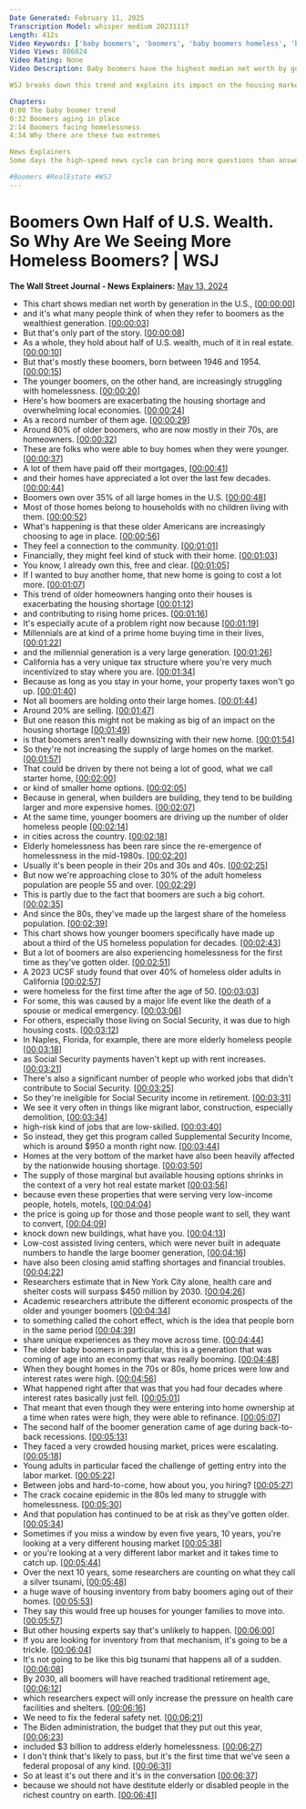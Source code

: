 ```yaml
---
Date Generated: February 11, 2025
Transcription Model: whisper medium 20231117
Length: 412s
Video Keywords: ['baby boomers', 'boomers', 'baby boomers homeless', 'boomers homeless', 'homelessness', 'retirement', 'inflation', 'economy', 'us economy', 'net worth', 'income', 'wealthiest generation', 'younger boomers', 'older boomers', 'housing shortage', 'housing market', 'us wealth', 'homeowners', 'mortgage rates', 'rising home prices', 'is it a good time to buy a house', 'redfin', 'property taxes', 'california taxes', 'downsizing', 'homeless people', 'social security', 'migrant labor', 'job market', 'supplemental security income', 'new york', 'usnews']
Video Views: 806024
Video Rating: None
Video Description: Baby boomers have the highest median net worth by generation, holding about half of U.S. wealth—with much of it tied in real estate. And while many of these older boomers aren’t moving out of their homes, younger boomers reaching retirement are increasingly facing homelessness. 

WSJ breaks down this trend and explains its impact on the housing market and the U.S. economy. 

Chapters:
0:00 The baby boomer trend
0:32 Boomers aging in place
2:14 Boomers facing homelessness 
4:34 Why there are these two extremes

News Explainers
Some days the high-speed news cycle can bring more questions than answers. WSJ’s news explainers break down the day's biggest stories into bite-size pieces to help you make sense of the news.

#Boomers #RealEstate #WSJ
---
```


# Boomers Own Half of U.S. Wealth. So Why Are We Seeing More Homeless Boomers? | WSJ
**The Wall Street Journal - News Explainers:** [May 13, 2024](https://www.youtube.com/watch?v=OywybZ1MKEs)
*  This chart shows median net worth by generation in the U.S., [[00:00:00](https://www.youtube.com/watch?v=OywybZ1MKEs&t=0.0s)]
*  and it's what many people think of when they refer to boomers as the wealthiest generation. [[00:00:03](https://www.youtube.com/watch?v=OywybZ1MKEs&t=3.64s)]
*  But that's only part of the story. [[00:00:08](https://www.youtube.com/watch?v=OywybZ1MKEs&t=8.44s)]
*  As a whole, they hold about half of U.S. wealth, much of it in real estate. [[00:00:10](https://www.youtube.com/watch?v=OywybZ1MKEs&t=10.6s)]
*  But that's mostly these boomers, born between 1946 and 1954. [[00:00:15](https://www.youtube.com/watch?v=OywybZ1MKEs&t=15.08s)]
*  The younger boomers, on the other hand, are increasingly struggling with homelessness. [[00:00:20](https://www.youtube.com/watch?v=OywybZ1MKEs&t=20.12s)]
*  Here's how boomers are exacerbating the housing shortage and overwhelming local economies. [[00:00:24](https://www.youtube.com/watch?v=OywybZ1MKEs&t=24.560000000000002s)]
*  As a record number of them age. [[00:00:29](https://www.youtube.com/watch?v=OywybZ1MKEs&t=29.72s)]
*  Around 80% of older boomers, who are now mostly in their 70s, are homeowners. [[00:00:32](https://www.youtube.com/watch?v=OywybZ1MKEs&t=32.44s)]
*  These are folks who were able to buy homes when they were younger. [[00:00:37](https://www.youtube.com/watch?v=OywybZ1MKEs&t=37.72s)]
*  A lot of them have paid off their mortgages, [[00:00:41](https://www.youtube.com/watch?v=OywybZ1MKEs&t=41.76s)]
*  and their homes have appreciated a lot over the last few decades. [[00:00:44](https://www.youtube.com/watch?v=OywybZ1MKEs&t=44.12s)]
*  Boomers own over 35% of all large homes in the U.S. [[00:00:48](https://www.youtube.com/watch?v=OywybZ1MKEs&t=48.2s)]
*  Most of those homes belong to households with no children living with them. [[00:00:52](https://www.youtube.com/watch?v=OywybZ1MKEs&t=52.36s)]
*  What's happening is that these older Americans are increasingly choosing to age in place. [[00:00:56](https://www.youtube.com/watch?v=OywybZ1MKEs&t=56.4s)]
*  They feel a connection to the community. [[00:01:01](https://www.youtube.com/watch?v=OywybZ1MKEs&t=61.04s)]
*  Financially, they might feel kind of stuck with their home. [[00:01:03](https://www.youtube.com/watch?v=OywybZ1MKEs&t=63.0s)]
*  You know, I already own this, free and clear. [[00:01:05](https://www.youtube.com/watch?v=OywybZ1MKEs&t=65.6s)]
*  If I wanted to buy another home, that new home is going to cost a lot more. [[00:01:07](https://www.youtube.com/watch?v=OywybZ1MKEs&t=67.36s)]
*  This trend of older homeowners hanging onto their houses is exacerbating the housing shortage [[00:01:12](https://www.youtube.com/watch?v=OywybZ1MKEs&t=72.04s)]
*  and contributing to rising home prices. [[00:01:16](https://www.youtube.com/watch?v=OywybZ1MKEs&t=76.92s)]
*  It's especially acute of a problem right now because [[00:01:19](https://www.youtube.com/watch?v=OywybZ1MKEs&t=79.48s)]
*  Millennials are at kind of a prime home buying time in their lives, [[00:01:22](https://www.youtube.com/watch?v=OywybZ1MKEs&t=82.76s)]
*  and the millennial generation is a very large generation. [[00:01:26](https://www.youtube.com/watch?v=OywybZ1MKEs&t=86.96s)]
*  California has a very unique tax structure where you're very much incentivized to stay where you are. [[00:01:34](https://www.youtube.com/watch?v=OywybZ1MKEs&t=94.0s)]
*  Because as long as you stay in your home, your property taxes won't go up. [[00:01:40](https://www.youtube.com/watch?v=OywybZ1MKEs&t=100.03999999999999s)]
*  Not all boomers are holding onto their large homes. [[00:01:44](https://www.youtube.com/watch?v=OywybZ1MKEs&t=104.48s)]
*  Around 20% are selling. [[00:01:47](https://www.youtube.com/watch?v=OywybZ1MKEs&t=107.6s)]
*  But one reason this might not be making as big of an impact on the housing shortage [[00:01:49](https://www.youtube.com/watch?v=OywybZ1MKEs&t=109.92s)]
*  is that boomers aren't really downsizing with their new home. [[00:01:54](https://www.youtube.com/watch?v=OywybZ1MKEs&t=114.0s)]
*  So they're not increasing the supply of large homes on the market. [[00:01:57](https://www.youtube.com/watch?v=OywybZ1MKEs&t=117.11999999999999s)]
*  That could be driven by there not being a lot of good, what we call starter home, [[00:02:00](https://www.youtube.com/watch?v=OywybZ1MKEs&t=120.64s)]
*  or kind of smaller home options. [[00:02:05](https://www.youtube.com/watch?v=OywybZ1MKEs&t=125.64s)]
*  Because in general, when builders are building, they tend to be building larger and more expensive homes. [[00:02:07](https://www.youtube.com/watch?v=OywybZ1MKEs&t=127.6s)]
*  At the same time, younger boomers are driving up the number of older homeless people [[00:02:14](https://www.youtube.com/watch?v=OywybZ1MKEs&t=134.12s)]
*  in cities across the country. [[00:02:18](https://www.youtube.com/watch?v=OywybZ1MKEs&t=138.48s)]
*  Elderly homelessness has been rare since the re-emergence of homelessness in the mid-1980s. [[00:02:20](https://www.youtube.com/watch?v=OywybZ1MKEs&t=140.12s)]
*  Usually it's been people in their 20s and 30s and 40s. [[00:02:25](https://www.youtube.com/watch?v=OywybZ1MKEs&t=145.28s)]
*  But now we're approaching close to 30% of the adult homeless population are people 55 and over. [[00:02:29](https://www.youtube.com/watch?v=OywybZ1MKEs&t=149.07999999999998s)]
*  This is partly due to the fact that boomers are such a big cohort. [[00:02:35](https://www.youtube.com/watch?v=OywybZ1MKEs&t=155.88s)]
*  And since the 80s, they've made up the largest share of the homeless population. [[00:02:39](https://www.youtube.com/watch?v=OywybZ1MKEs&t=159.52s)]
*  This chart shows how younger boomers specifically have made up about a third of the US homeless population for decades. [[00:02:43](https://www.youtube.com/watch?v=OywybZ1MKEs&t=163.92s)]
*  But a lot of boomers are also experiencing homelessness for the first time as they've gotten older. [[00:02:51](https://www.youtube.com/watch?v=OywybZ1MKEs&t=171.72s)]
*  A 2023 UCSF study found that over 40% of homeless older adults in California [[00:02:57](https://www.youtube.com/watch?v=OywybZ1MKEs&t=177.4s)]
*  were homeless for the first time after the age of 50. [[00:03:03](https://www.youtube.com/watch?v=OywybZ1MKEs&t=183.44s)]
*  For some, this was caused by a major life event like the death of a spouse or medical emergency. [[00:03:06](https://www.youtube.com/watch?v=OywybZ1MKEs&t=186.84s)]
*  For others, especially those living on Social Security, it was due to high housing costs. [[00:03:12](https://www.youtube.com/watch?v=OywybZ1MKEs&t=192.92s)]
*  In Naples, Florida, for example, there are more elderly homeless people [[00:03:18](https://www.youtube.com/watch?v=OywybZ1MKEs&t=198.12s)]
*  as Social Security payments haven't kept up with rent increases. [[00:03:21](https://www.youtube.com/watch?v=OywybZ1MKEs&t=201.88s)]
*  There's also a significant number of people who worked jobs that didn't contribute to Social Security. [[00:03:25](https://www.youtube.com/watch?v=OywybZ1MKEs&t=205.84s)]
*  So they're ineligible for Social Security income in retirement. [[00:03:31](https://www.youtube.com/watch?v=OywybZ1MKEs&t=211.0s)]
*  We see it very often in things like migrant labor, construction, especially demolition, [[00:03:34](https://www.youtube.com/watch?v=OywybZ1MKEs&t=214.68s)]
*  high-risk kind of jobs that are low-skilled. [[00:03:40](https://www.youtube.com/watch?v=OywybZ1MKEs&t=220.6s)]
*  So instead, they get this program called Supplemental Security Income, which is around $950 a month right now. [[00:03:44](https://www.youtube.com/watch?v=OywybZ1MKEs&t=224.0s)]
*  Homes at the very bottom of the market have also been heavily affected by the nationwide housing shortage. [[00:03:50](https://www.youtube.com/watch?v=OywybZ1MKEs&t=230.92000000000002s)]
*  The supply of those marginal but available housing options shrinks in the context of a very hot real estate market [[00:03:56](https://www.youtube.com/watch?v=OywybZ1MKEs&t=236.24s)]
*  because even these properties that were serving very low-income people, hotels, motels, [[00:04:04](https://www.youtube.com/watch?v=OywybZ1MKEs&t=244.12s)]
*  the price is going up for those and those people want to sell, they want to convert, [[00:04:09](https://www.youtube.com/watch?v=OywybZ1MKEs&t=249.68s)]
*  knock down new buildings, what have you. [[00:04:13](https://www.youtube.com/watch?v=OywybZ1MKEs&t=253.76000000000002s)]
*  Low-cost assisted living centers, which were never built in adequate numbers to handle the large boomer generation, [[00:04:16](https://www.youtube.com/watch?v=OywybZ1MKEs&t=256.16s)]
*  have also been closing amid staffing shortages and financial troubles. [[00:04:22](https://www.youtube.com/watch?v=OywybZ1MKEs&t=262.16s)]
*  Researchers estimate that in New York City alone, health care and shelter costs will surpass $450 million by 2030. [[00:04:26](https://www.youtube.com/watch?v=OywybZ1MKEs&t=266.32s)]
*  Academic researchers attribute the different economic prospects of the older and younger boomers [[00:04:34](https://www.youtube.com/watch?v=OywybZ1MKEs&t=274.88s)]
*  to something called the cohort effect, which is the idea that people born in the same period [[00:04:39](https://www.youtube.com/watch?v=OywybZ1MKEs&t=279.88s)]
*  share unique experiences as they move across time. [[00:04:44](https://www.youtube.com/watch?v=OywybZ1MKEs&t=284.91999999999996s)]
*  The older baby boomers in particular, this is a generation that was coming of age into an economy that was really booming. [[00:04:48](https://www.youtube.com/watch?v=OywybZ1MKEs&t=288.28s)]
*  When they bought homes in the 70s or 80s, home prices were low and interest rates were high. [[00:04:56](https://www.youtube.com/watch?v=OywybZ1MKEs&t=296.28s)]
*  What happened right after that was that you had four decades where interest rates basically just fell. [[00:05:01](https://www.youtube.com/watch?v=OywybZ1MKEs&t=301.88s)]
*  That meant that even though they were entering into home ownership at a time when rates were high, they were able to refinance. [[00:05:07](https://www.youtube.com/watch?v=OywybZ1MKEs&t=307.2s)]
*  The second half of the boomer generation came of age during back-to-back recessions. [[00:05:13](https://www.youtube.com/watch?v=OywybZ1MKEs&t=313.91999999999996s)]
*  They faced a very crowded housing market, prices were escalating. [[00:05:18](https://www.youtube.com/watch?v=OywybZ1MKEs&t=318.23999999999995s)]
*  Young adults in particular faced the challenge of getting entry into the labor market. [[00:05:22](https://www.youtube.com/watch?v=OywybZ1MKEs&t=322.91999999999996s)]
*  Between jobs and hard-to-come, how about you, you hiring? [[00:05:27](https://www.youtube.com/watch?v=OywybZ1MKEs&t=327.76s)]
*  The crack cocaine epidemic in the 80s led many to struggle with homelessness. [[00:05:30](https://www.youtube.com/watch?v=OywybZ1MKEs&t=330.04s)]
*  And that population has continued to be at risk as they've gotten older. [[00:05:34](https://www.youtube.com/watch?v=OywybZ1MKEs&t=334.16s)]
*  Sometimes if you miss a window by even five years, 10 years, you're looking at a very different housing market [[00:05:38](https://www.youtube.com/watch?v=OywybZ1MKEs&t=338.12s)]
*  or you're looking at a very different labor market and it takes time to catch up. [[00:05:44](https://www.youtube.com/watch?v=OywybZ1MKEs&t=344.56s)]
*  Over the next 10 years, some researchers are counting on what they call a silver tsunami, [[00:05:48](https://www.youtube.com/watch?v=OywybZ1MKEs&t=348.28s)]
*  a huge wave of housing inventory from baby boomers aging out of their homes. [[00:05:53](https://www.youtube.com/watch?v=OywybZ1MKEs&t=353.16s)]
*  They say this would free up houses for younger families to move into. [[00:05:57](https://www.youtube.com/watch?v=OywybZ1MKEs&t=357.56s)]
*  But other housing experts say that's unlikely to happen. [[00:06:00](https://www.youtube.com/watch?v=OywybZ1MKEs&t=360.91999999999996s)]
*  If you are looking for inventory from that mechanism, it's going to be a trickle. [[00:06:04](https://www.youtube.com/watch?v=OywybZ1MKEs&t=364.12s)]
*  It's not going to be like this big tsunami that happens all of a sudden. [[00:06:08](https://www.youtube.com/watch?v=OywybZ1MKEs&t=368.59999999999997s)]
*  By 2030, all boomers will have reached traditional retirement age, [[00:06:12](https://www.youtube.com/watch?v=OywybZ1MKEs&t=372.79999999999995s)]
*  which researchers expect will only increase the pressure on health care facilities and shelters. [[00:06:16](https://www.youtube.com/watch?v=OywybZ1MKEs&t=376.59999999999997s)]
*  We need to fix the federal safety net. [[00:06:21](https://www.youtube.com/watch?v=OywybZ1MKEs&t=381.4s)]
*  The Biden administration, the budget that they put out this year, [[00:06:23](https://www.youtube.com/watch?v=OywybZ1MKEs&t=383.96000000000004s)]
*  included $3 billion to address elderly homelessness. [[00:06:27](https://www.youtube.com/watch?v=OywybZ1MKEs&t=387.6s)]
*  I don't think that's likely to pass, but it's the first time that we've seen a federal proposal of any kind. [[00:06:31](https://www.youtube.com/watch?v=OywybZ1MKEs&t=391.92s)]
*  So at least it's out there and it's in the conversation [[00:06:37](https://www.youtube.com/watch?v=OywybZ1MKEs&t=397.92s)]
*  because we should not have destitute elderly or disabled people in the richest country on earth. [[00:06:41](https://www.youtube.com/watch?v=OywybZ1MKEs&t=401.40000000000003s)]

